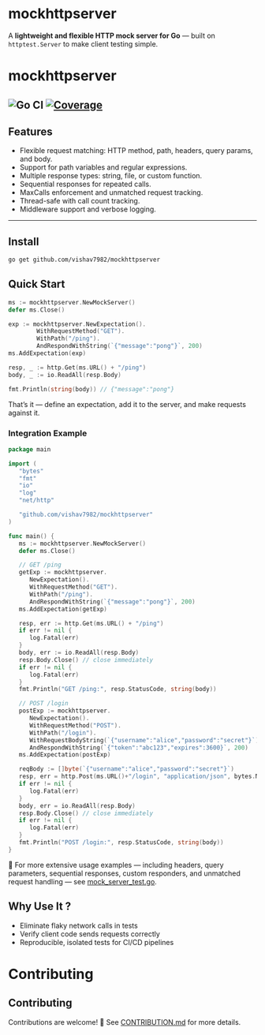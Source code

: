 # mockhttpserver

A **lightweight and flexible HTTP mock server for Go** — built on `httptest.Server` to make client testing simple.
# mockhttpserver

![Go CI](https://github.com/vishav7982/mockhttpserver/actions/workflows/mockhttpserver-ci.yml/badge.svg?branch=main)
[![Coverage](https://codecov.io/gh/vishav7982/mockhttpserver/branch/main/graph/badge.svg)](https://codecov.io/gh/vishav7982/mockhttpserver)
---

## Features
- Flexible request matching: HTTP method, path, headers, query params, and body.
- Support for path variables and regular expressions.
- Multiple response types: string, file, or custom function.
- Sequential responses for repeated calls.
- MaxCalls enforcement and unmatched request tracking.
- Thread-safe with call count tracking.
- Middleware support and verbose logging.
---

## Install

```bash
go get github.com/vishav7982/mockhttpserver
```

## Quick Start
```Go
ms := mockhttpserver.NewMockServer()
defer ms.Close()

exp := mockhttpserver.NewExpectation().
        WithRequestMethod("GET").
        WithPath("/ping").
        AndRespondWithString(`{"message":"pong"}`, 200)
ms.AddExpectation(exp)

resp, _ := http.Get(ms.URL() + "/ping")
body, _ := io.ReadAll(resp.Body)

fmt.Println(string(body)) // {"message":"pong"}
```
That’s it — define an expectation, add it to the server, and make requests against it.
### Integration Example 
```go
package main

import (
   "bytes"
   "fmt"
   "io"
   "log"
   "net/http"

   "github.com/vishav7982/mockhttpserver"
)

func main() {
   ms := mockhttpserver.NewMockServer()
   defer ms.Close()

   // GET /ping
   getExp := mockhttpserver.
      NewExpectation().
      WithRequestMethod("GET").
      WithPath("/ping").
      AndRespondWithString(`{"message":"pong"}`, 200)
   ms.AddExpectation(getExp)

   resp, err := http.Get(ms.URL() + "/ping")
   if err != nil {
      log.Fatal(err)
   }
   body, err := io.ReadAll(resp.Body)
   resp.Body.Close() // close immediately
   if err != nil {
      log.Fatal(err)
   }
   fmt.Println("GET /ping:", resp.StatusCode, string(body))

   // POST /login
   postExp := mockhttpserver.
      NewExpectation().
      WithRequestMethod("POST").
      WithPath("/login").
      WithRequestBodyString(`{"username":"alice","password":"secret"}`).
      AndRespondWithString(`{"token":"abc123","expires":3600}`, 200)
   ms.AddExpectation(postExp)

   reqBody := []byte(`{"username":"alice","password":"secret"}`)
   resp, err = http.Post(ms.URL()+"/login", "application/json", bytes.NewReader(reqBody))
   if err != nil {
      log.Fatal(err)
   }
   body, err = io.ReadAll(resp.Body)
   resp.Body.Close() // close immediately
   if err != nil {
      log.Fatal(err)
   }
   fmt.Println("POST /login:", resp.StatusCode, string(body))
}


```
📖 For more extensive usage examples — including headers, query parameters, sequential responses, custom responders, and unmatched request handling — see [mock_server_test.go](./mock_server_test.go).
## Why Use It ?
- Eliminate flaky network calls in tests
- Verify client code sends requests correctly
- Reproducible, isolated tests for CI/CD pipelines

# Contributing
## Contributing

Contributions are welcome! 🎉 See [CONTRIBUTION.md](./CONTRIBUTING.md) for more details.



